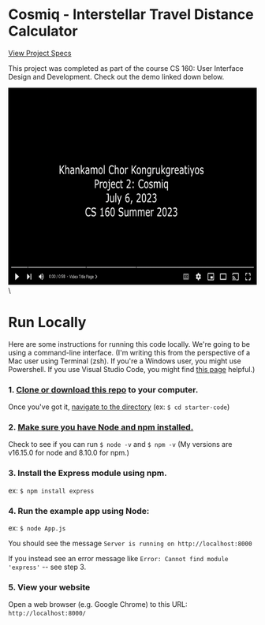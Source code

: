 # Cosmiq - Interstellar Travel Distance Calculator

[View Project Specs](https://docs.google.com/document/d/1orkxnbGaGcNliEFK-CLCMwFYilBjrFOHMJWi8j6ZFY4/edit?usp=sharing)

This project was completed as part of the course CS 160: User Interface Design and Development. Check out the demo linked down below.

[<img src="https://github.com/khankamolk/cosmiq/blob/main/public/images/thumbnail.png?raw=true" height="400">](https://youtu.be/nrrAF0QS_vQ)
\

# Run Locally

Here are some instructions for running this code locally. 
We're going to be using a command-line interface.
(I'm writing this from the perspective of a Mac user using Terminal (zsh). If you're a Windows user, you might use Powershell. If you use Visual Studio Code, you might find [this page](https://docs.microsoft.com/en-us/windows/dev-environment/javascript/nodejs-beginners-tutorial)
 helpful.)
### 1. [Clone or download this repo](https://docs.github.com/en/repositories/creating-and-managing-repositories/cloning-a-repository) to your computer.
Once you've got it, [navigate to the directory](https://www.macworld.com/article/221277/command-line-navigating-files-folders-mac-terminal.html)
(ex: ``$ cd starter-code``)
### 2. [Make sure you have Node and npm installed.](https://docs.npmjs.com/downloading-and-installing-node-js-and-npm) 

Check to see if you can run  ``$ node -v`` and ``$ npm -v`` (My versions are v16.15.0 for node and 8.10.0 for npm.)
### 3. Install the Express module using npm. 
ex: ``$ npm install express``
### 4. Run the example app using Node:
ex: ``$ node App.js``

You should see the message ``Server is running on http://localhost:8000``

If you instead see an error message like ``Error: Cannot find module 'express'`` -- see step 3. 
### 5. View your website
Open a web browser (e.g. Google Chrome) to this URL: ``http://localhost:8000/``
